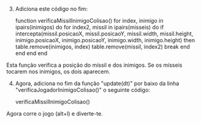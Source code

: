 ﻿
3. Adiciona este código no fim: 

    function verificaMissilInimigoColisao()
        for index, inimigo in ipairs(inimigos) do
            for index2, missil in ipairs(misseis) do
                if intercepta(missil.posicaoX, missil.posicaoY, missil.width, missil.height, inimigo.posicaoX, inimigo.posicaoY, inimigo.width, inimigo.height) then
                    table.remove(inimigos, index)
                    table.remove(missil, index2)
                    break
                end
            end
        end
    end

Esta função verifica a posição do míssil e dos inimigos.
Se os mísseis tocarem nos inimigos, os dois aparecem.

4. Agora, adiciona no fim da função "update(dt)" por baixo da linha "verificaJogadorInimigoColisao()" o seguinte código:

    verificaMissilInimigoColisao()

Agora corre o jogo (alt+l) e diverte-te.

